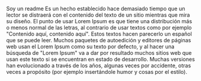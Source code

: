 Soy un readme
Es un hecho establecido hace demasiado tiempo que un lector se distraerá con el contenido del texto de un sitio mientras
que mira su diseño. El punto de usar Lorem Ipsum es que tiene una distribución más o menos normal de las letras, al contrario de usar
textos como por ejemplo "Contenido aquí, contenido aquí". Estos textos hacen parecerlo un español que se puede leer. Muchos paquetes
de autoedición y editores de páginas web usan el Lorem Ipsum como su texto por defecto, y al hacer una búsqueda de "Lorem Ipsum" 
va a dar por resultado muchos sitios web que usan este texto si se encuentran en estado de desarrollo. Muchas versiones han 
evolucionado a través de los años, algunas veces por accidente, otras veces a propósito (por ejemplo insertándole humor y cosas
por el estilo).
